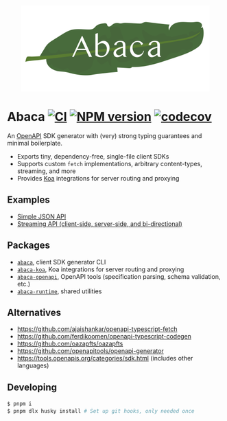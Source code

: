 <p align="center">
  <img src="assets/logo.png" height="200" stype="margin: 2em;"/>
</p>

# Abaca [![CI](https://github.com/opvious/abaca/actions/workflows/ci.yml/badge.svg)](https://github.com/opvious/abaca/actions/workflows/ci.yml) [![NPM version](https://img.shields.io/npm/v/abaca.svg)](https://www.npmjs.com/package/abaca) [![codecov](https://codecov.io/gh/opvious/abaca/branch/main/graph/badge.svg?token=XuV2bcZPjJ)](https://codecov.io/gh/opvious/abaca)

An [OpenAPI][] SDK generator with (very) strong typing guarantees and minimal
boilerplate.

+ Exports tiny, dependency-free, single-file client SDKs
+ Supports custom `fetch` implementations, arbitrary content-types, streaming,
  and more
+ Provides [Koa][] integrations for server routing and proxying


## Examples

+ [Simple JSON API](/examples/json)
+ [Streaming API (client-side, server-side, and
  bi-directional)](/examples/streaming)


## Packages

+ [`abaca`](/packages/abaca), client SDK generator CLI
+ [`abaca-koa`](/packages/abaca-koa), Koa integrations for server routing and
  proxying
+ [`abaca-openapi`](/packages/abaca-openapi), OpenAPI tools (specification
  parsing, schema validation, etc.)
+ [`abaca-runtime`](/packages/abaca-runtime), shared utilities


## Alternatives

+ https://github.com/ajaishankar/openapi-typescript-fetch
+ https://github.com/ferdikoomen/openapi-typescript-codegen
+ https://github.com/oazapfts/oazapfts
+ https://github.com/openapitools/openapi-generator
+ https://tools.openapis.org/categories/sdk.html (includes other languages)


## Developing

```sh
$ pnpm i
$ pnpm dlx husky install # Set up git hooks, only needed once
```


[OpenAPI]: https://www.openapis.org/
[Koa]: https://koajs.com/
